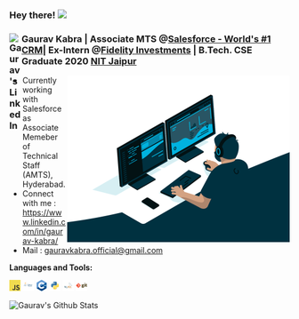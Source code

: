### Hey there! <img src="https://media.giphy.com/media/hvRJCLFzcasrR4ia7z/giphy.gif" width="25px">

<h3><a href="https://www.linkedin.com/in/gaurav-kabra/">
  <img align="left" alt="Gaurav's LinkedIn" width="22px" src="https://raw.githubusercontent.com/peterthehan/peterthehan/master/assets/linkedin.svg" />
</a>Gaurav Kabra | Associate MTS @<a href="https://www.salesforce.com/">Salesforce - World's #1 CRM</a>| Ex-Intern @<a href="https://www.fidelity.com/">Fidelity Investments</a> | B.Tech. CSE Graduate 2020 <a href="http://www.mnit.ac.in/">NIT Jaipur</a> </h3>

<img align='right' src="https://github.com/gaurav-kabra-official/gaurav-kabra-official/blob/master/coding.gif?raw=true" width="400">

- Currently working with Salesforce as Associate Memeber of Technical Staff (AMTS), Hyderabad. 
- Connect with me : https://www.linkedin.com/in/gaurav-kabra/
- Mail : gauravkabra.official@gmail.com

**Languages and Tools:**  

<code><img height="20" src="https://raw.githubusercontent.com/github/explore/80688e429a7d4ef2fca1e82350fe8e3517d3494d/topics/javascript/javascript.png"></code>
<code><img height="20" src="https://raw.githubusercontent.com/github/explore/80688e429a7d4ef2fca1e82350fe8e3517d3494d/topics/java/java.png"></code>
<code><img height="20" src="https://raw.githubusercontent.com/github/explore/80688e429a7d4ef2fca1e82350fe8e3517d3494d/topics/cpp/cpp.png"></code>
<code><img height="20" src="https://raw.githubusercontent.com/github/explore/80688e429a7d4ef2fca1e82350fe8e3517d3494d/topics/python/python.png"></code>
<code><img height="20" src="https://raw.githubusercontent.com/github/explore/80688e429a7d4ef2fca1e82350fe8e3517d3494d/topics/mysql/mysql.png"></code>
<code><img height="20" src="https://raw.githubusercontent.com/github/explore/80688e429a7d4ef2fca1e82350fe8e3517d3494d/topics/git/git.png"></code>

<p align="left"> <img src="https://github-readme-stats.vercel.app/api?username=gaurav-kabra-official&show_icons=true&theme=gotham" alt="Gaurav's Github Stats" width="250px"/>
